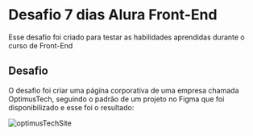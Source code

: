 <h1>Desafio 7 dias Alura Front-End</h1>
<p>Esse desafio foi criado para testar as habilidades aprendidas durante o curso de Front-End</p>

<h2>Desafio</h2>
<p>O desafio foi criar uma página corporativa de uma empresa chamada OptimusTech, seguindo o padrão de um projeto no Figma que foi disponibilizado e esse foi o resultado:</p>

![optimusTechSite](https://github.com/alexfilhoo/desafio-7-dias-alura/assets/97108107/d686b453-fc50-4712-85a8-dc872e3e09f6)
